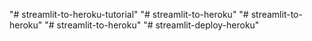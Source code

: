 "# streamlit-to-heroku-tutorial" 
"# streamlit-to-heroku" 
"# streamlit-to-heroku" 
"# streamlit-to-heroku" 
"# streamlit-deploy-heroku" 
